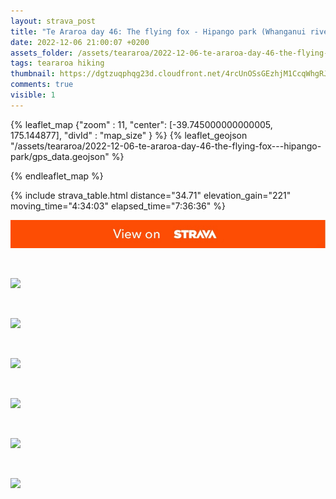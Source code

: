 ```yaml
---
layout: strava_post
title: "Te Araroa day 46: The flying fox - Hipango park (Whanganui river)"
date: 2022-12-06 21:00:07 +0200
assets_folder: /assets/teararoa/2022-12-06-te-araroa-day-46-the-flying-fox---hipango-park
tags: teararoa hiking
thumbnail: https://dgtzuqphqg23d.cloudfront.net/4rcUnOSsGEzhjM1CcqWhgRJVXsFUFQg3Xj0p8BQ6RYw-1024x768.jpg
comments: true
visible: 1
---
```



{% leaflet_map {"zoom" : 11,
                  "center": [-39.745000000000005, 175.144877],
                 "divId" : "map_size" } %}
    {% leaflet_geojson "/assets/teararoa/2022-12-06-te-araroa-day-46-the-flying-fox---hipango-park/gps_data.geojson" %}

{% endleaflet_map %}





{% include strava_table.html distance="34.71" elevation_gain="221" moving_time="4:34:03" elapsed_time="7:36:36" %}

[![](/assets/strava.jpg)](https://www.strava.com/activities/8221890040)


<br />

![](https://dgtzuqphqg23d.cloudfront.net/4rcUnOSsGEzhjM1CcqWhgRJVXsFUFQg3Xj0p8BQ6RYw-1024x768.jpg)


<br />

![](https://dgtzuqphqg23d.cloudfront.net/2PBdTihLeojxRqbpgCvhnPbVtqUu8WbQihul9x0DtJo-768x1024.jpg)


<br />

![](https://dgtzuqphqg23d.cloudfront.net/kG6I4qAay_PA6b_TqxBuK93eVoK7Z0ZQrSvBwa8dkko-1024x768.jpg)


<br />

![](https://dgtzuqphqg23d.cloudfront.net/-EfxslbE1cm0RFMh2rb0PKWUYeRgh3gwR6bn7Y9l5B0-1024x768.jpg)


<br />

![](https://dgtzuqphqg23d.cloudfront.net/ig0yygL97HRWUWUjyeu3SnIhbJXdgGBmq0bQ7SWcn3E-1024x768.jpg)


<br />

![](https://dgtzuqphqg23d.cloudfront.net/Tf6qDXT6b1GQqv7_DjfKxvXxAAmDLGu2mdXSmNSDQuE-768x1024.jpg)
